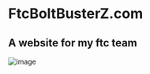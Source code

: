 # FtcBoltBusterZ.com
## A website for my ftc team
![image](https://github.com/user-attachments/assets/10b910be-43a1-452e-a9f2-f95e2602e0f2)
